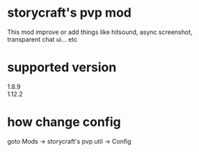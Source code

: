 # storycraft's pvp mod
This mod improve or add things like hitsound, async screenshot, transparent chat ui... etc

# supported version
1.8.9  
1.12.2

# how change config
goto Mods -> storycraft's pvp util -> Config